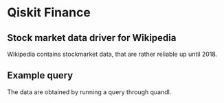 # Qiskit Finance

## Stock market data driver for Wikipedia

Wikipedia contains stockmarket data, that are rather reliable up until 2018.

## Example query

The data are obtained by running a query through quandl.  
```
```
